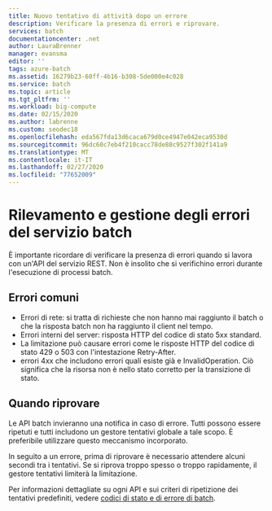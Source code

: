 ```yaml
---
title: Nuovo tentativo di attività dopo un errore
description: Verificare la presenza di errori e riprovare.
services: batch
documentationcenter: .net
author: LauraBrenner
manager: evansma
editor: ''
tags: azure-batch
ms.assetid: 16279b23-60ff-4b16-b308-5de000e4c028
ms.service: batch
ms.topic: article
ms.tgt_pltfrm: ''
ms.workload: big-compute
ms.date: 02/15/2020
ms.author: labrenne
ms.custom: seodec18
ms.openlocfilehash: eda567fda13d6caca679d0ce4947e042eca9530d
ms.sourcegitcommit: 96dc60c7eb4f210cacc78de88c9527f302f141a9
ms.translationtype: MT
ms.contentlocale: it-IT
ms.lasthandoff: 02/27/2020
ms.locfileid: "77652009"
---
```

# <a name="detecting-and-handling-batch-service-errors"></a>Rilevamento e gestione degli errori del servizio batch

È importante ricordare di verificare la presenza di errori quando si lavora con un'API del servizio REST. Non è insolito che si verifichino errori durante l'esecuzione di processi batch.

## <a name="common-errors"></a>Errori comuni 

- Errori di rete: si tratta di richieste che non hanno mai raggiunto il batch o che la risposta batch non ha raggiunto il client nel tempo.
- Errori interni del server: risposta HTTP del codice di stato 5xx standard.
- La limitazione può causare errori come le risposte HTTP del codice di stato 429 o 503 con l'intestazione Retry-After.
- errori 4xx che includono errori quali esiste già e InvalidOperation. Ciò significa che la risorsa non è nello stato corretto per la transizione di stato.

## <a name="when-to-retry"></a>Quando riprovare

Le API batch invieranno una notifica in caso di errore. Tutti possono essere ripetuti e tutti includono un gestore tentativi globale a tale scopo. È preferibile utilizzare questo meccanismo incorporato.

In seguito a un errore, prima di riprovare è necessario attendere alcuni secondi tra i tentativi. Se si riprova troppo spesso o troppo rapidamente, il gestore tentativi limiterà la limitazione.


Per informazioni dettagliate su ogni API e sui criteri di ripetizione dei tentativi predefiniti, vedere [codici di stato e di errore di batch](https://docs.microsoft.com/rest/api/batchservice/batch-status-and-error-codes).
